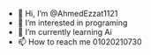 - 👋 Hi, I’m @AhmedEzzat1121
- 👀 I’m interested in programing
- 🌱 I’m currently learning Ai
- 📫 How to reach me 01020210730

<!---
AhmedEzzat1121/AhmedEzzat1121 is a ✨ special ✨ repository because its `README.md` (this file) appears on your GitHub profile.
You can click the Preview link to take a look at your changes.
--->
